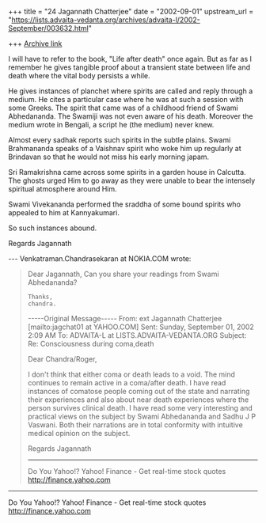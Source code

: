 +++
title = "24 Jagannath Chatterjee"
date = "2002-09-01"
upstream_url = "https://lists.advaita-vedanta.org/archives/advaita-l/2002-September/003632.html"

+++
[Archive link](https://lists.advaita-vedanta.org/archives/advaita-l/2002-September/003632.html)

I will have to refer to the book, "Life after death"
once again. But as far as I remember he gives tangible
proof about a transient state between life and death
where the vital body persists a while.

He gives instances of planchet where spirits are
called and reply through a medium. He cites a
particular case where he was at such a session with
some Greeks. The spirit that came was of a childhood
friend of Swami Abhedananda. The Swamiji was not even
aware of his death. Moreover the medium wrote in
Bengali, a script he (the medium) never knew.

Almost every sadhak reports such spirits in the subtle
plains. Swami Brahmananda speaks of a Vaishnav spirit
who woke him up regularly at Brindavan so that he
would not miss his early morning japam.

Sri Ramakrishna came across some spirits in a garden
house in Calcutta. The ghosts urged Him to go away as
they were unable to bear the intensely spiritual
atmosphere around Him.

Swami Vivekananda performed the sraddha of some bound
spirits who appealed to him at Kannyakumari.

So such instances abound.

Regards
Jagannath

--- Venkatraman.Chandrasekaran at NOKIA.COM wrote:
> Dear Jagannath,
>     Can you share your readings from Swami
> Abhedananda?
>
>     Thanks,
>     chandra.
>
> -----Original Message-----
> From: ext Jagannath Chatterjee
> [mailto:jagchat01 at YAHOO.COM]
> Sent: Sunday, September 01, 2002 2:09 AM
> To: ADVAITA-L at LISTS.ADVAITA-VEDANTA.ORG
> Subject: Re: Consciousness during coma,death
>
>
> Dear Chandra/Roger,
>
> I don't think that either coma or death leads to a
> void. The mind continues to remain active in a
> coma/after death. I have read instances of comatose
> people coming out of the state and narrating their
> experiences and also about near death experiences
> where the person survives clinical death. I have
> read
> some very interesting and practical views on the
> subject by Swami Abhedananda and Sadhu J P Vaswani.
> Both their narrations are in total conformity with
> intuitive medical opinion on the subject.
>
> Regards
> Jagannath
>
>
>
>
> __________________________________________________
> Do You Yahoo!?
> Yahoo! Finance - Get real-time stock quotes
> http://finance.yahoo.com


__________________________________________________
Do You Yahoo!?
Yahoo! Finance - Get real-time stock quotes
http://finance.yahoo.com

